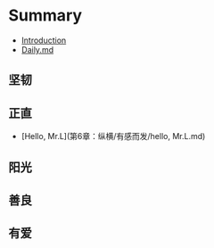 # Summary

* [Introduction](README.md)
* [Daily.md](第6章：纵横/有感而发/Daily.md)

## 坚韧

## 正直
* [Hello, Mr.L](第6章：纵横/有感而发/hello, Mr.L.md)

## 阳光

## 善良

## 有爱

